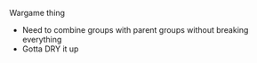 Wargame thing

* Need to combine groups with parent groups without breaking everything
* Gotta DRY it up